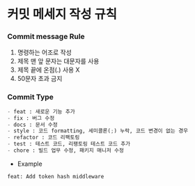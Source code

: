 # 커밋 메세지 작성 규칙

### Commit message Rule
1. 명령하는 어조로 작성
2. 제목 맨 앞 문자는 대문자를 사용
3. 제목 끝에 온점(.) 사용 X
4. 50문자 초과 금지

### Commit Type
```py
- feat : 새로운 기능 추가
- fix : 버그 수정
- docs : 문서 수정
- style : 코드 formatting, 세미콜론(;) 누락, 코드 변경이 없는 경우
- refactor : 코드 리팩토링
- test : 테스트 코드, 리팽토링 테스트 코드 추가
- chore : 빌드 업무 수정, 패키지 매니저 수정
```
- Example
```
feat: Add token hash middleware
```